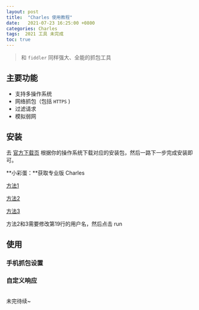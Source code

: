 ```yaml
---
layout: post
title:  "Charles 使用教程"
date:   2021-07-23 16:25:00 +0800
categories: Charles
tags:  2021 工具 未完成
toc: true
---
```


> 和 `fiddler` 同样强大、全能的抓包工具



## 主要功能

- 支持多操作系统
- 网络抓包（包括 `HTTPS` )
- 过滤请求
- 模拟弱网

## 安装

去 <a href='https://www.charlesproxy.com/download/' target="_blank">官方下载页</a> 根据你的操作系统下载对应的安装包，然后一路下一步完成安装即可。

**小彩蛋：**获取专业版 Charles

<a href='https://www.zzzmode.com/mytools/charles/' target="_blank">方法1</a>

<a href='https://goplay.space/#3K2iuH9cREz' target="_blank">方法2</a>

<a href='https://goplay.tools/snippet/3K2iuH9cREz' target="_blank">方法3</a>

方法2和3需要修改第19行的用户名，然后点击 run

## 使用

### 手机抓包设置

### 自定义响应

<br>
未完待续~